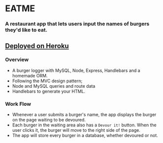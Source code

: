# EATME
### A restaurant app that lets users input the names of burgers they'd like to eat.
## [Deployed on Heroku](https://git.heroku.com/fast-headland-11738.git)

### Overview
* A burger logger with MySQL, Node, Express, Handlebars and a homemade ORM. 
* Following the MVC design pattern; 
* Node and MySQL queries and route data
* Handlebars to generate your HTML.


### Work Flow
* Whenever a user submits a burger's name, the app displays the burger on the page waiting to be devoured.
* Each burger in the waiting area also has a `Devour it!` button. When the user clicks it, the burger will move to the right side of the page.
* The app will store every burger in a database, whether devoured or not.